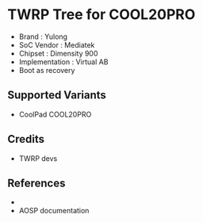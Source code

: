 # TWRP Tree for COOL20PRO
* Brand : Yulong
* SoC Vendor : Mediatek
* Chipset : Dimensity 900
* Implementation : Virtual AB
* Boot as recovery


## Supported Variants
* CoolPad COOL20PRO


## Credits
* TWRP devs

## References
* 
* AOSP documentation
